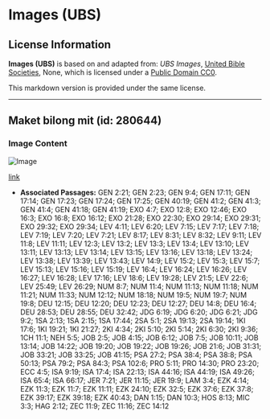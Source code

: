 # Images (UBS)

## License Information

**Images (UBS)** is based on and adapted from: _UBS Images_, [United Bible Societies](https://unitedbiblesocieties.org/), None, which is licensed under a [Public Domain CC0](https://creativecommons.org/public-domain/cc0/).

This markdown version is provided under the same license.



--------------------------------

## Maket bilong mit (id: 280644)

### Image Content

![Image](https://cdn.aquifer.bible/aquifer-content/resources/Media/WEB-0625_meat_market.jpg)

[link](https://cdn.aquifer.bible/aquifer-content/resources/Media/WEB-0625_meat_market.jpg)

* **Associated Passages:** GEN 2:21; GEN 2:23; GEN 9:4; GEN 17:11; GEN 17:14; GEN 17:23; GEN 17:24; GEN 17:25; GEN 40:19; GEN 41:2; GEN 41:3; GEN 41:4; GEN 41:18; GEN 41:19; EXO 4:7; EXO 12:8; EXO 12:46; EXO 16:3; EXO 16:8; EXO 16:12; EXO 21:28; EXO 22:30; EXO 29:14; EXO 29:31; EXO 29:32; EXO 29:34; LEV 4:11; LEV 6:20; LEV 7:15; LEV 7:17; LEV 7:18; LEV 7:19; LEV 7:20; LEV 7:21; LEV 8:17; LEV 8:31; LEV 8:32; LEV 9:11; LEV 11:8; LEV 11:11; LEV 12:3; LEV 13:2; LEV 13:3; LEV 13:4; LEV 13:10; LEV 13:11; LEV 13:13; LEV 13:14; LEV 13:15; LEV 13:16; LEV 13:18; LEV 13:24; LEV 13:38; LEV 13:39; LEV 13:43; LEV 14:9; LEV 15:2; LEV 15:3; LEV 15:7; LEV 15:13; LEV 15:16; LEV 15:19; LEV 16:4; LEV 16:24; LEV 16:26; LEV 16:27; LEV 16:28; LEV 17:16; LEV 18:6; LEV 19:28; LEV 21:5; LEV 22:6; LEV 25:49; LEV 26:29; NUM 8:7; NUM 11:4; NUM 11:13; NUM 11:18; NUM 11:21; NUM 11:33; NUM 12:12; NUM 18:18; NUM 19:5; NUM 19:7; NUM 19:8; DEU 12:15; DEU 12:20; DEU 12:23; DEU 12:27; DEU 14:8; DEU 16:4; DEU 28:53; DEU 28:55; DEU 32:42; JDG 6:19; JDG 6:20; JDG 6:21; JDG 9:2; 1SA 2:13; 1SA 2:15; 1SA 17:44; 2SA 5:1; 2SA 19:13; 2SA 19:14; 1KI 17:6; 1KI 19:21; 1KI 21:27; 2KI 4:34; 2KI 5:10; 2KI 5:14; 2KI 6:30; 2KI 9:36; 1CH 11:1; NEH 5:5; JOB 2:5; JOB 4:15; JOB 6:12; JOB 7:5; JOB 10:11; JOB 13:14; JOB 14:22; JOB 19:20; JOB 19:22; JOB 19:26; JOB 21:6; JOB 31:31; JOB 33:21; JOB 33:25; JOB 41:15; PSA 27:2; PSA 38:4; PSA 38:8; PSA 50:13; PSA 79:2; PSA 84:3; PSA 102:6; PRO 5:11; PRO 14:30; PRO 23:20; ECC 4:5; ISA 9:19; ISA 17:4; ISA 22:13; ISA 44:16; ISA 44:19; ISA 49:26; ISA 65:4; ISA 66:17; JER 7:21; JER 11:15; JER 19:9; LAM 3:4; EZK 4:14; EZK 11:3; EZK 11:7; EZK 11:11; EZK 24:10; EZK 32:5; EZK 37:6; EZK 37:8; EZK 39:17; EZK 39:18; EZK 40:43; DAN 1:15; DAN 10:3; HOS 8:13; MIC 3:3; HAG 2:12; ZEC 11:9; ZEC 11:16; ZEC 14:12


